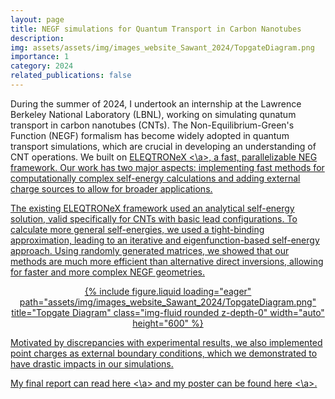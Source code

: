 ```yaml
---
layout: page
title: NEGF simulations for Quantum Transport in Carbon Nanotubes
description:
img: assets/assets/img/images_website_Sawant_2024/TopgateDiagram.png
importance: 1
category: 2024
related_publications: false
---
```


During the summer of 2024, I undertook an internship at the Lawrence Berkeley National Laboratory (LBNL), working on simulating qunatum transport in carbon nanotubes (CNTs). The Non-Equilibrium-Green's Function (NEGF) formalism has become widely adopted in quantum transport simulations, which are crucial in developing an understanding of CNT operations. We built on <a href="https://github.com/AMReX-Microelectronics/ELEQTRONeX"> ELEQTRONeX <\a>, a fast, parallelizable NEG framework. Our work has two major aspects: implementing fast methods for computationally complex self-energy calculations and adding external charge sources to allow for broader applications.

<p> The existing ELEQTRONeX framework used an analytical self-energy solution, valid specifically for CNTs with basic lead configurations. To calculate more general self-energies, we used a tight-binding approximation, leading to an iterative and eigenfunction-based self-energy approach. Using randomly generated matrices, we showed that our methods are much more efficient than alternative direct inversions, allowing for faster and more complex NEGF geometries.

<div style="text-align: center;">
  {% include figure.liquid loading="eager" path="assets/img/images_website_Sawant_2024/TopgateDiagram.png" title="Topgate Diagram" class="img-fluid rounded z-depth-0" width="auto" height="600" %}
</div>

<p> Motivated by discrepancies with experimental results, we also implemented point charges as external boundary conditions, which we demonstrated to have drastic impacts in our simulations.

<p> My final report can read <a href="https://drive.google.com/file/d/16Znx879Naj6zRpNXD1cFaAO-uI8B4h6g/view?usp=sharing"> here <\a> and my poster can be found <a href="https://drive.google.com/file/d/1KLGDdQcSs8IwyPmsHNvougbv114AbVYe/view?usp=sharing"> here <\a>.

